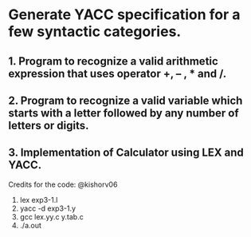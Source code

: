 # Generate YACC specification for a few syntactic categories.
##	1. Program to recognize a valid arithmetic expression that uses operator +, – , * and /.
##	2. Program to recognize a valid variable which starts with a letter followed by any number of letters or digits.
##	3. Implementation of Calculator using LEX and YACC.

Credits for the code: @kishorv06
1. lex exp3-1.l
2. yacc -d exp3-1.y
3. gcc lex.yy.c y.tab.c
4. ./a.out